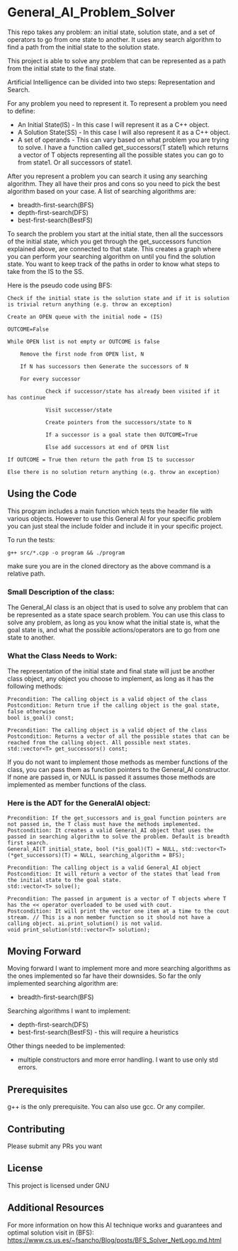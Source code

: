 # General_AI_Problem_Solver
This repo takes any problem: an initial state, solution state, and a set of operators to go from one state to another. It uses any search algorithm to find a path from the initial state to the solution state.

This project is able to solve any problem that can be represented as a path from the initial state to the final state.

Artificial Intelligence can be divided into two steps: Representation and Search.

For any problem you need to represent it. To represent a problem you need to define:
- An Initial State(IS) - In this case I will represent it as a C++ object.
- A Solution State(SS) - In this case I will also represent it as a C++ object.
- A set of operands - This can vary based on what problem you are trying to solve. I have a function called get_successors(T state1) which returns a vector of T objects representing all the possible states you can go to from state1. Or all successors of state1.

After you represent a problem you can search it using any searching algorithm. They all have their pros and cons so you need to pick the best algorithm based on your case. A list of searching algorithms are:
- breadth-first-search(BFS)
- depth-first-search(DFS)
- best-first-search(BestFS)
  
To search the problem you start at the initial state, then all the successors of the initial state, which you get through the get_successors function explained above, are connected to that state. This creates a graph where you can perform your searching algorithm on until you find the solution state. You want to keep track of the paths in order to know what steps to take from the IS to the SS.

Here is the pseudo code using BFS:

    Check if the initial state is the solution state and if it is solution is trivial return anything (e.g. throw an exception)
    
    Create an OPEN queue with the initial node = (IS)
  
    OUTCOME=False
   
    While OPEN list is not empty or OUTCOME is false
    
        Remove the first node from OPEN list, N
       
        If N has successors then Generate the successors of N

        For every successor
                
                Check if successor/state has already been visited if it has continue
                
                Visit successor/state
                
                Create pointers from the successors/state to N
              
                If a successor is a goal state then OUTCOME=True
               
                Else add successors at end of OPEN list
               
    If OUTCOME = True then return the path from IS to successor
   
    Else there is no solution return anything (e.g. throw an exception)



## Using the Code

This program includes a main function which tests the header file with various objects. However to use this General AI for your specific problem you can just steal the include folder and include it in your specific project.

To run the tests:

```
g++ src/*.cpp -o program && ./program
```

make sure you are in the cloned directory as the above command is a relative path.


### Small Description of the class:

The General_AI class is an object that is used to solve any problem that can be represented as a state space search problem.
You can use this class to solve any problem, as long as you know what the initial state is, what the goal state is, and what the possible actions/operators are to go from one state to another.

### What the Class Needs to Work:
The representation of the initial state and final state will just be another class object, any object you choose to implement, as long as it has the following methods:

    Precondition: The calling object is a valid object of the class
    Postcondition: Return true if the calling object is the goal state, false otherwise
    bool is_goal() const;

    Precondition: The calling object is a valid object of the class
    Postcondition: Returns a vector of all the possible states that can be reached from the calling object. All possible next states.
    std::vector<T> get_successors() const;

If you do not want to implement those methods as member functions of the class, you can pass them as function pointers to the General_AI constructor. If none are passed in, or NULL is passed it assumes those methods are implemented as member functions of the class.

### Here is the ADT for the GeneralAI object:

```
Precondition: If the get_successors and is_goal function pointers are not passed in, the T class must have the methods implemented.
Postcondition: It creates a valid General_AI object that uses the passed in searching algorithm to solve the problem. Default is breadth first search.
General_AI(T initial_state, bool (*is_goal)(T) = NULL, std::vector<T> (*get_successors)(T) = NULL, searching_algorithm = BFS);

Precondition: The calling object is a valid General_AI object
Postcondition: It will return a vector of the states that lead from the initial state to the goal state.
std::vector<T> solve();
  
Precondition: The passed in argument is a vector of T objects where T has the << operator overloaded to be used with cout.
Postcondition: It will print the vector one item at a time to the cout stream. // This is a non member function so it should not have a calling object. ai.print_solution() is not valid.
void print_solution(std::vector<T> solution);
```

## Moving Forward

Moving forward I want to implement more and more searching algorithms as the ones implemented so far have their downsides. So far the only implemented searching algorithm are:
- breadth-first-search(BFS)

Searching algorithms I want to implement:
- depth-first-search(DFS)
- best-first-search(BestFS) - this will require a heuristics

Other things needed to be implemented:
  - multiple constructors and more error handling. I want to use only std errors.

## Prerequisites

g++ is the only prerequisite. You can also use gcc. Or any compiler.


## Contributing

Please submit any PRs you want


## License

This project is licensed under GNU

## Additional Resources

For more information on how this AI technique works and guarantees and optimal solution visit in (BFS):
https://www.cs.us.es/~fsancho/Blog/posts/BFS_Solver_NetLogo.md.html


